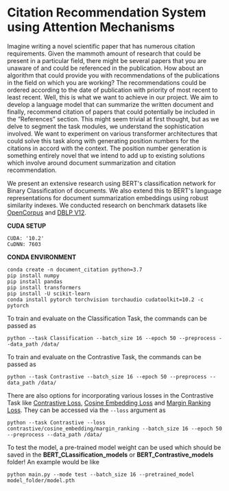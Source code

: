 # Citation Recommendation System using Attention Mechanisms

Imagine writing a novel scientific paper that has numerous citation requirements. Given the mammoth amount of research that could be present in a particular field, there might be several papers that you are unaware of and could be referenced in the publication. How about an algorithm that could provide you with recommendations of the publications in the field on which you are working? The recommendations could be ordered according to the date of publication with priority of most recent to least recent. Well, this is what we want to achieve in our project. We aim to develop a language model that can summarize the written document and finally, recommend citation of papers that could potentially be included in the ”References” section. This might seem trivial at first thought, but as we delve to segment the task modules, we understand the sophistication involved. We want to experiment on various transformer architectures that could solve this task along with generating position numbers for the citations in accord with the context. The position number generation is something entirely novel that we intend to add up to existing solutions which involve around document summarization and citation recommendation.

We present an extensive research using BERT's classification network for Binary Classification of documents. We also extend this to BERT's language representations for document summarization embeddings using robust similarity indexes. We conducted research on benchmark datasets like [OpenCorpus](http://opus.nlpl.eu/) and [DBLP V12](https://dblp.org/). 

**CUDA SETUP**
```
CUDA: '10.2'    
CuDNN: 7603 
```

**CONDA ENVIRONMENT**
```
conda create -n document_citation python=3.7
pip install numpy
pip install pandas
pip install transformers
pip install -U scikit-learn
conda install pytorch torchvision torchaudio cudatoolkit=10.2 -c pytorch
```

To train and evaluate on the Classification Task, the commands can be passed as 

```
python --task Classification --batch_size 16 --epoch 50 --preprocess --data_path /data/

```

To train and evaluate on the Contrastive Task, the commands can be passed as 

```
python --task Contrastive --batch_size 16 --epoch 50 --preprocess --data_path /data/

```

There are also options for incorporating various losses in the Contrastive Task like [Contrastive Loss](https://towardsdatascience.com/contrastive-loss-explaned-159f2d4a87ec), [Cosine Embedding Loss](https://pytorch.org/docs/stable/generated/torch.nn.CosineEmbeddingLoss.html) and [Margin Ranking Loss](https://pytorch.org/docs/stable/generated/torch.nn.MarginRankingLoss.html). They can be accessed via the ```--loss``` argument as

```
python --task Contrastive --loss contrastive/cosine_embedding/margin_ranking --batch_size 16 --epoch 50 --preprocess --data_path /data/

```
To test the model, a pre-trained model weight can be used which should be saved in the **BERT_CLassification_models** or **BERT_Contrastive_models** folder! An example would be like 

```
python main.py --mode test --batch_size 16 --pretrained_model model_folder/model.pth 

```





